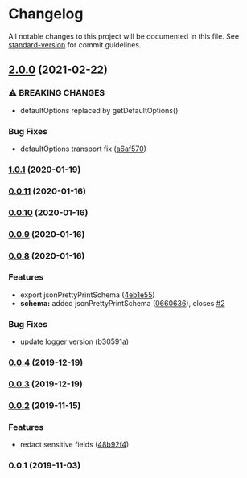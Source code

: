 # Changelog

All notable changes to this project will be documented in this file. See [standard-version](https://github.com/conventional-changelog/standard-version) for commit guidelines.

## [2.0.0](https://github.com/enfogroup/enfo-logger/compare/v1.0.1...v2.0.0) (2021-02-22)


### ⚠ BREAKING CHANGES

* defaultOptions replaced by getDefaultOptions()

### Bug Fixes

* defaultOptions transport fix ([a6af570](https://github.com/enfogroup/enfo-logger/commit/a6af57016ceab670f0de0f361c01f6c60406ed0e))

### [1.0.1](https://github.com/enfogroup/enfo-logger/compare/v0.0.11...v1.0.1) (2020-01-19)

### [0.0.11](https://github.com/enfogroup/enfo-logger/compare/v0.0.10...v0.0.11) (2020-01-16)

### [0.0.10](https://github.com/enfogroup/enfo-logger/compare/v0.0.8...v0.0.10) (2020-01-16)

### [0.0.9](https://github.com/enfogroup/enfo-logger/compare/v0.0.8...v0.0.9) (2020-01-16)

### [0.0.8](https://github.com/enfogroup/enfo-logger/compare/v0.0.4...v0.0.8) (2020-01-16)


### Features

* export jsonPrettyPrintSchema ([4eb1e55](https://github.com/enfogroup/enfo-logger/commit/4eb1e55c85f9f30c9a57a4e989148c69f6c468a1))
* **schema:** added jsonPrettyPrintSchema ([0660636](https://github.com/enfogroup/enfo-logger/commit/06606364da89fb74e2c477de7d6c656a60420fd6)), closes [#2](https://github.com/enfogroup/enfo-logger/issues/2)


### Bug Fixes

* update logger version ([b30591a](https://github.com/enfogroup/enfo-logger/commit/b30591a87909d97520de96ee75eed348bcd14350))

### [0.0.4](https://github.com/enfogroup/enfo-logger/compare/v0.0.3...v0.0.4) (2019-12-19)

### [0.0.3](https://github.com/enfogroup/enfo-logger/compare/v0.0.2...v0.0.3) (2019-12-19)

### [0.0.2](https://github.com/enfogroup/enfo-logger/compare/v0.0.1...v0.0.2) (2019-11-15)


### Features

* redact sensitive fields ([48b92f4](https://github.com/enfogroup/enfo-logger/commit/48b92f4bd412d9039f989433f71d8348e1aed184))

### 0.0.1 (2019-11-03)
